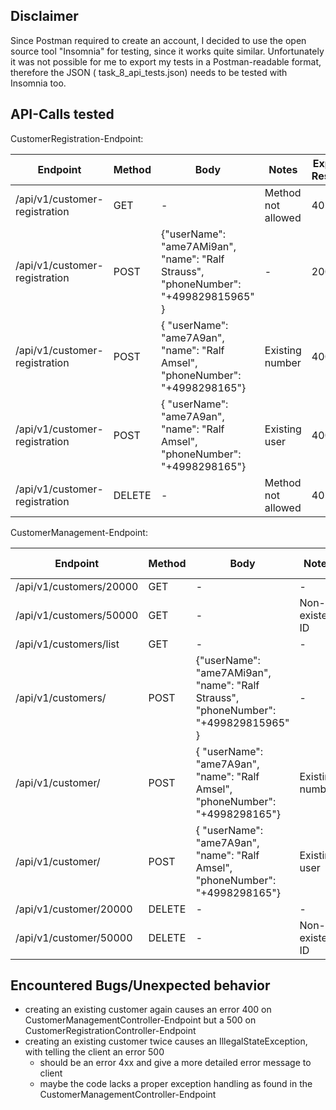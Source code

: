 ## Disclaimer

Since Postman required to create an account, I decided to use the open source tool "Insomnia" for testing, since it
works quite similar.
Unfortunately it was not possible for me to export my tests in a Postman-readable format, therefore the JSON (
task_8_api_tests.json) needs to be tested with Insomnia too.

## API-Calls tested

CustomerRegistration-Endpoint:

| Endpoint                      | Method | Body                                                                                            | Notes              | Expected Response | Actual Response | 
|-------------------------------|--------|-------------------------------------------------------------------------------------------------|--------------------|-------------------|-----------------| 
| /api/v1/customer-registration | GET    | -                                                                                               | Method not allowed | 405               | 405             | 
| /api/v1/customer-registration | POST   | {"userName": "ame7AMi9an", </br> "name": "Ralf Strauss", </br> "phoneNumber": "+499829815965" } | -                  | 200               | 200             | 
| /api/v1/customer-registration | POST   | { "userName": "ame7A9an", </br> "name": "Ralf Amsel", </br> "phoneNumber": "+4998298165"}       | Existing number    | 400               | 400             |
| /api/v1/customer-registration | POST   | { "userName": "ame7A9an", </br> "name": "Ralf Amsel", </br> "phoneNumber": "+4998298165"}       | Existing user      | 400               | *500*           |
| /api/v1/customer-registration | DELETE | -                                                                                               | Method not allowed | 405               | 405             | 

CustomerManagement-Endpoint:

| Endpoint                | Method | Body                                                                                            | Notes           | Expected Response | Actual Response | 
|-------------------------|--------|-------------------------------------------------------------------------------------------------|-----------------|-------------------|-----------------| 
| /api/v1/customers/20000 | GET    | -                                                                                               | -               | 200               | 200             | 
| /api/v1/customers/50000 | GET    | -                                                                                               | Non-existent ID | 404               | 404             | 
| /api/v1/customers/list  | GET    | -                                                                                               | -               | 200               | 200             | 
| /api/v1/customers/      | POST   | {"userName": "ame7AMi9an", </br> "name": "Ralf Strauss", </br> "phoneNumber": "+499829815965" } | -               | 200               | 200             | 
| /api/v1/customer/       | POST   | { "userName": "ame7A9an", </br> "name": "Ralf Amsel", </br> "phoneNumber": "+4998298165"}       | Existing number | 400               | 400             |
| /api/v1/customer/       | POST   | { "userName": "ame7A9an", </br> "name": "Ralf Amsel", </br> "phoneNumber": "+4998298165"}       | Existing user   | 400               | 400             |
| /api/v1/customer/20000  | DELETE | -                                                                                               | -               | 200               | 200             | 
| /api/v1/customer/50000  | DELETE | -                                                                                               | Non-existent ID | 404               | 404             | 

## Encountered Bugs/Unexpected behavior

- creating an existing customer again causes an error 400 on CustomerManagementController-Endpoint but a 500 on
  CustomerRegistrationController-Endpoint
- creating an existing customer twice causes an IllegalStateException, with telling the client an error 500
    - should be an error 4xx and give a more detailed error message to client
    - maybe the code lacks a proper exception handling as found in the CustomerManagementController-Endpoint

